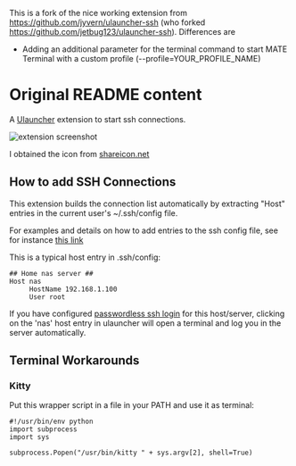 This is a fork of the nice working extension from https://github.com/jyvern/ulauncher-ssh (who forked https://github.com/jetbug123/ulauncher-ssh).
Differences are
* Adding an additional parameter for the terminal command to start MATE Terminal with a custom profile (--profile=YOUR_PROFILE_NAME)

# Original README content

A [Ulauncher](https://ulauncher.io) extension to start ssh connections.

![extension screenshot](https://imgur.com/glgIVgM.png)

I obtained the icon from [shareicon.net](https://www.shareicon.net/terminal-94589)

## How to add SSH Connections
This extension builds the connection list automatically by extracting "Host" entries in the current user's ~/.ssh/config file.

For examples and details on how to add entries to the ssh config file, see for instance [this link](https://www.cyberciti.biz/faq/create-ssh-config-file-on-linux-unix/)

This is a typical host entry in .ssh/config:

```
## Home nas server ##
Host nas
     HostName 192.168.1.100
     User root
```

If you have configured [passwordless ssh login](https://linuxize.com/post/how-to-setup-passwordless-ssh-login/) for this host/server, clicking on the 'nas' host entry in ulauncher will open a terminal and log you in the server automatically.

## Terminal Workarounds
### Kitty
Put this wrapper script in a file in your PATH and use it as terminal:
```
#!/usr/bin/env python
import subprocess
import sys

subprocess.Popen("/usr/bin/kitty " + sys.argv[2], shell=True)
```
